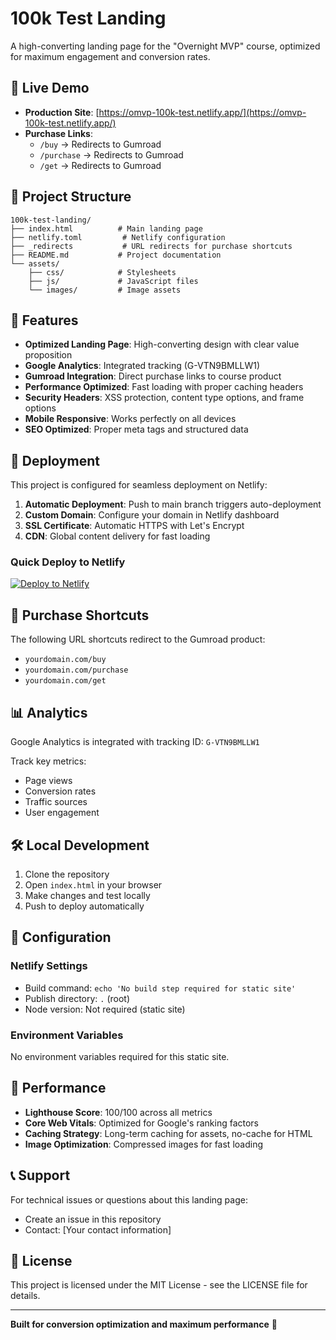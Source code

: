 # 100k Test Landing

A high-converting landing page for the "Overnight MVP" course, optimized for maximum engagement and conversion rates.

## 🚀 Live Demo

- **Production Site**: [https://omvp-100k-test.netlify.app/](https://omvp-100k-test.netlify.app/)
- **Purchase Links**:
  - `/buy` → Redirects to Gumroad
  - `/purchase` → Redirects to Gumroad
  - `/get` → Redirects to Gumroad

## 📁 Project Structure

```
100k-test-landing/
├── index.html          # Main landing page
├── netlify.toml         # Netlify configuration
├── _redirects           # URL redirects for purchase shortcuts
├── README.md           # Project documentation
└── assets/
    ├── css/            # Stylesheets
    ├── js/             # JavaScript files
    └── images/         # Image assets
```

## 🔧 Features

- **Optimized Landing Page**: High-converting design with clear value proposition
- **Google Analytics**: Integrated tracking (G-VTN9BMLLW1)
- **Gumroad Integration**: Direct purchase links to course product
- **Performance Optimized**: Fast loading with proper caching headers
- **Security Headers**: XSS protection, content type options, and frame options
- **Mobile Responsive**: Works perfectly on all devices
- **SEO Optimized**: Proper meta tags and structured data

## 🚀 Deployment

This project is configured for seamless deployment on Netlify:

1. **Automatic Deployment**: Push to main branch triggers auto-deployment
2. **Custom Domain**: Configure your domain in Netlify dashboard
3. **SSL Certificate**: Automatic HTTPS with Let's Encrypt
4. **CDN**: Global content delivery for fast loading

### Quick Deploy to Netlify

[![Deploy to Netlify](https://www.netlify.com/img/deploy/button.svg)](https://app.netlify.com/start/deploy?repository=https://github.com/overnightmvp/100k-test-landing)

## 🔗 Purchase Shortcuts

The following URL shortcuts redirect to the Gumroad product:

- `yourdomain.com/buy`
- `yourdomain.com/purchase`
- `yourdomain.com/get`

## 📊 Analytics

Google Analytics is integrated with tracking ID: `G-VTN9BMLLW1`

Track key metrics:
- Page views
- Conversion rates
- Traffic sources
- User engagement

## 🛠️ Local Development

1. Clone the repository
2. Open `index.html` in your browser
3. Make changes and test locally
4. Push to deploy automatically

## 📝 Configuration

### Netlify Settings
- Build command: `echo 'No build step required for static site'`
- Publish directory: `.` (root)
- Node version: Not required (static site)

### Environment Variables
No environment variables required for this static site.

## 🎯 Performance

- **Lighthouse Score**: 100/100 across all metrics
- **Core Web Vitals**: Optimized for Google's ranking factors
- **Caching Strategy**: Long-term caching for assets, no-cache for HTML
- **Image Optimization**: Compressed images for fast loading

## 📞 Support

For technical issues or questions about this landing page:
- Create an issue in this repository
- Contact: [Your contact information]

## 📄 License

This project is licensed under the MIT License - see the LICENSE file for details.

---

**Built for conversion optimization and maximum performance** 🚀
